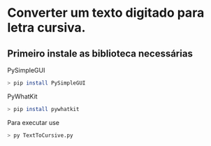 # Converter um texto digitado para letra cursiva.

## Primeiro instale as biblioteca necessárias

PySimpleGUI
```bash
> pip install PySimpleGUI
```

PyWhatKit
```bash
> pip install pywhatkit
```
Para executar use 
```bash 
> py TextToCursive.py
``` 

